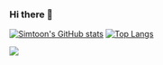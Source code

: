 ### Hi there 👋

[![Simtoon's GitHub stats](https://github-readme-stats.vercel.app/api?username=simonSlamka&theme=chartreuse-dark&show_icons=true)](https://ongakken.com/)
[![Top Langs](https://github-readme-stats.vercel.app/api/top-langs/?username=simonSlamka&theme=chartreuse-dark&layout=compact)](https://ongakken.com/)

<a href="https://github.com/simonSlamka/adlerka-poznamky">
  <img align="center" src="https://github-readme-stats.vercel.app/api/pin/?username=simonSlamka&theme=chartreuse-dark&repo=adlerka-poznamky" />
</a>


<!--
**simonSlamka/simonSlamka** is a ✨ _special_ ✨ repository because its `README.md` (this file) appears on your GitHub profile.

Here are some ideas to get you started:

- 🔭 I’m currently working on ...
- 🌱 I’m currently learning ...
- 👯 I’m looking to collaborate on ...
- 🤔 I’m looking for help with ...
- 💬 Ask me about ...
- 📫 How to reach me: ...
- 😄 Pronouns: ...
- ⚡ Fun fact: ...
-->
